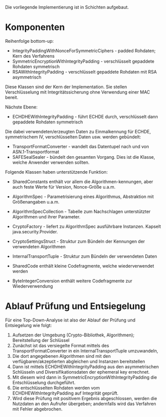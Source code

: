 
Die vorliegende Implementierung ist in Schichten aufgebaut.

# Komponenten
Reihenfolge bottom-up:
* IntegrityPaddingWithNonceForSymmetricCiphers - padded Rohdaten; Kern des Verfahrens 
* SymmetricEncryptionWithIntegrityPadding - verschlüsselt gepaddete Rohdaten symmetrisch 
* RSAWithIntegrityPadding - verschlüsselt gepaddete Rohdaten mit RSA asymmetrisch

Diese Klassen sind der Kern der Implementation.
Sie stellen Verschlüsselung mit Integritätssicherung ohne Verwendung einer MAC bereit.

Nächste Ebene:
* ECHDHEWithIntegrityPadding - führt ECHDE durch, verschlüsselt dann gepaddete Rohdaten symmetrisch

Die dabei verwendeten/erzeugten Daten zu Einmalkennung für ECHDE, symmetrischem IV, verschlüsselten Daten usw.
werden gebündelt:

* TransportFormatConverter - wandelt das Datentupel nach und von ASN.1-Transportformat
* SAFESealSealer - bündelt den gesamten Vorgang. Dies ist die Klasse, welche Anwender verwenden sollten.

Folgende Klassen haben unterstützende Funktion:

* SharedConstants enthält vor allem die Algorithmen-kennungen, aber auch feste Werte für Version, Nonce-Größe u.a.m.
* AlgorithmSpec - Parametrisierung eines Algorithmus, Abstraktion mit Größenangaben u.a.m.
* AlgorithmSpecCollection - Tabelle zum Nachschlagen unterstützter Algorithmen und ihrer Parameter.
* CryptoFactory - liefert zu AlgorithmSpec ausführbare Instanzen. Kapselt java.security.Provider. 

* CryptoSettingsStruct - Struktur zum Bündeln der Kennungen der verwendeten Algorithmen
* InternalTransportTuple - Struktur zum Bündeln der verwendeten Daten
* SharedCode enthält kleine Codefragmente, welche wiederverwendet werden
* ByteIntegerConversion enthält weitere Codefragmente zur Wiederverwendung


# Ablauf Prüfung und Entsiegelung
Für eine Top-Down-Analyse ist also der Ablauf der Prüfung und Entsiegelung wie folgt:
1. Aufsetzen der Umgebung (Crypto-Bibliothek, Algorithmen); Bereitstellung der Schlüssel
2. Zunächst ist das versiegelte Format mittels des TransportFormatConverter in ein InternalTransportTuple umzuwandeln,
3. Die dort angegebenen Algorithmen sind mit den verfügbaren/akzeptierten abgleichen und Instanzen bereitstellen
4. Dann ist mittels ECHDHEWithIntegrityPadding aus den asymmetrischen Schlüsseln und Diversifikationsdaten der ephemeral key errechnet.
5. Mit diesem wird dann in SymmetricEncryptionWithIntegrityPadding die Entschlüsselung durchgeführt.
6. Die entschlüsselten Rohdaten werden vom ECHDHEWithIntegrityPadding auf Integrität geprüft.
7. Wird diese Prüfung mit positivem Ergebnis abgeschlossen, werden die Nutzdaten an den Aufrufer übergeben;
   andernfalls wird das Verfahren mit Fehler abgebrochen.


